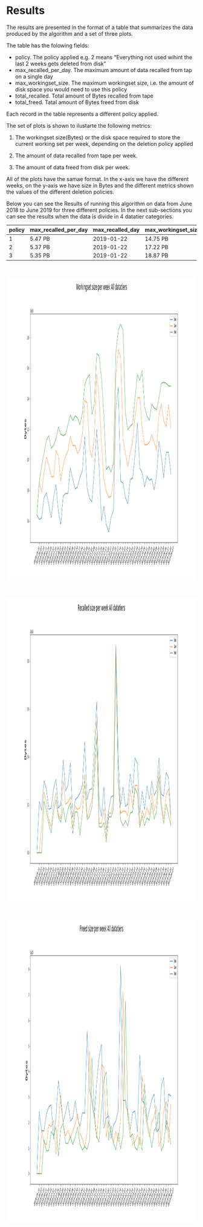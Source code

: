 # Results

The results are presented in the format of a table that summarizes the data
produced by the algorithm and a set of three plots. 

The table has the folowing fields:
 * policy. The policy applied e.g. 2 means "Everything not used wihint the last 2 weeks gets deleted from disk"
 * max_recalled_per_day. The maximum amount of data recalled from tap on a single day
 * max_workingset_size. The maximum workingset size, i.e. the amount of disk space you would need to use this policy
 * total_recalled. Total amount of Bytes recalled from tape
 * total_freed. Tatal amount of Bytes freed from disk 

Each record in the table represents a different policy applied.


The set of plots is shown to ilustarte the following metrics:

 1. The workingset size(Bytes) or the disk space required to store the
    current working set per week, depending on the deletion policy applied
 
 2. The amount of data recalled from tape per week.

 3. The amount of data freed from disk per week.

 
All of the plots have the samae format. In the x-axis we have the different
weeks, on the y-axis we have size in Bytes and the different metrics shown
the values of the different deletion policies.

Below you can see the Results of running this algorithm on data from
June 2018 to June 2019 for three different policies. In the next
sub-sections you can see the results when the data is divide in 4
datatier categories.

policy |max_recalled_per_day |max_recalled_day |max_workingset_size |total_recalled |total_freed
-------|---------------------|-----------------|--------------------|---------------|-----------
1      | 5.47 PB             | 2019-01-22      | 14.75 PB           | 154.26 PB     | 151.62 PB 
2      | 5.37 PB             | 2019-01-22      | 17.22 PB           | 118.14 PB     | 114.59 PB 
3      | 5.35 PB             | 2019-01-22      | 18.87 PB           | 98.00 PB      | 92.77 PB  

<br>
<p><img src="figures/Workingset_size_per_week_All_datatiers.png" alt="Submission Infrastructure logo" width="16000" height="800"></p>
<br>
<p><img src="figures/Recalled_size_per_week_All_datatiers.png" alt="Submission Infrastructure logo" width="16000" height="800"></p>
<br>
<p><img src="figures/Freed_size_per_week_All_datatiers.png" alt="Submission Infrastructure logo" width="16000" height="800"></p>
